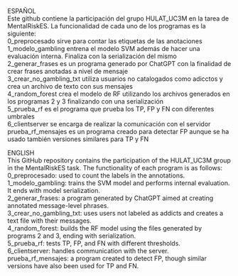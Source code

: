 ESPAÑOL  
Este github contiene la participación del grupo HULAT_UC3M en la tarea de MentalRiskES. La funcionalidad de cada uno de los programas es la siguiente:  
  0_preprocesado sirve para contar las etiquetas de las anotaciones  
  1_modelo_gambling entrena el modelo SVM además de hacer una evaluación interna. Finaliza con la serialización del mismo  
  2_generar_frases es un programa generado por ChatGPT con la finalidad de crear frases anotadas a nivel de mensaje  
  3_crear_no_gambling_txt utiliza usuarios no catalogados como adicctos y crea un archivo de texto con sus mensajes  
  4_random_forest crea el modelo de RF utilizando los archivos generados en los programas 2 y 3 finalizando con una serialización  
  5_prueba_rf es el programa que prueba los TP, FP y FN con diferentes umbrales  
  6_clientserver se encarga de realizar la comunicación con el servidor  
  prueba_rf_mensajes es un programa creado para detectar FP aunque se ha usado también versiones similares para TP y FN  

ENGLISH  
This GitHub repository contains the participation of the HULAT_UC3M group in the MentalRiskES task. The functionality of each program is as follows:  
  0_preprocesado: used to count the labels in the annotations.  
  1_modelo_gambling: trains the SVM model and performs internal evaluation. It ends with model serialization.  
  2_generar_frases: a program generated by ChatGPT aimed at creating annotated message-level phrases.  
  3_crear_no_gambling_txt: uses users not labeled as addicts and creates a text file with their messages.  
  4_random_forest: builds the RF model using the files generated by programs 2 and 3, ending with serialization.  
  5_prueba_rf: tests TP, FP, and FN with different thresholds.  
  6_clientserver: handles communication with the server.  
  prueba_rf_mensajes: a program created to detect FP, though similar versions have also been used for TP and FN.  
